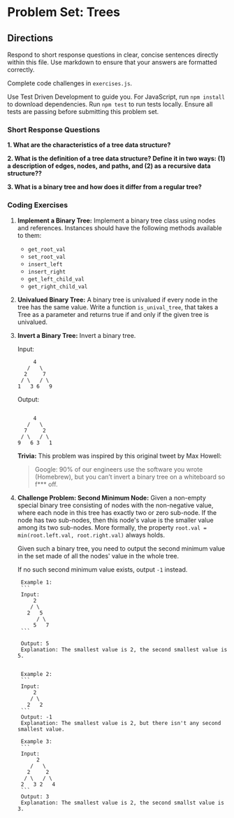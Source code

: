 # Problem Set: Trees

## Directions
Respond to short response questions in clear, concise sentences directly within this file. Use markdown to ensure that your answers are formatted correctly.

Complete code challenges in `exercises.js`. 

Use Test Driven Development to guide you. For JavaScript, run `npm install` to download dependencies. Run `npm test` to run tests locally. Ensure all tests are passing before submitting this problem set.

### Short Response Questions

**1. What are the characteristics of a tree data structure?**

**2. What is the definition of a tree data structure? Define it in two ways: (1) a description of edges, nodes, and paths, and (2) as a recursive data structure??**

**3. What is a binary tree and how does it differ from a regular tree?**

### Coding Exercises

1. **Implement a Binary Tree:** Implement a binary tree class using nodes and references. Instances should have the following methods available to them:
   - `get_root_val`
   - `set_root_val`
   - `insert_left`
   - `insert_right`
   - `get_left_child_val`
   - `get_right_child_val`

2. **Univalued Binary Tree:** A binary tree is univalued if every node in the tree has the same value. Write a function `is_unival_tree`, that takes a Tree as a parameter and returns true if and only if the given tree is univalued.

3. **Invert a Binary Tree:** Invert a binary tree.

    Input:
      ```
           4
         /   \
        2     7
       / \   / \
      1   3 6   9
      ```

      Output:
      ```

           4
         /   \
        7     2
       / \   / \
      9   6 3   1
      ```

      **Trivia:**
      This problem was inspired by this original tweet by Max Howell:

      > Google: 90% of our engineers use the software you wrote (Homebrew), but you can’t invert a binary tree on a whiteboard so f*** off.

4. **Challenge Problem: Second Minimum Node:** Given a non-empty special binary tree consisting of nodes with the non-negative value, where each node in this tree has exactly two or zero sub-node. If the node has two sub-nodes, then this node's value is the smaller value among its two sub-nodes. More formally, the property `root.val = min(root.left.val, root.right.val)` always holds.

      Given such a binary tree, you need to output the second minimum value in the set made of all the nodes' value in the whole tree.

      If no such second minimum value exists, output `-1` instead.

        Example 1:
        ```
        Input:
            2
           / \
          2   5
             / \
            5   7
        ```

        Output: 5
        Explanation: The smallest value is 2, the second smallest value is 5.


        Example 2:
        ```
        Input:
            2
           / \
          2   2
        ```
        Output: -1
        Explanation: The smallest value is 2, but there isn't any second smallest value.
        
        Example 3:
        ```
        Input:
             2
           /   \
          2     2
         / \   / \
        2   3 2   4 
        ```
        Output: 3
        Explanation: The smallest value is 2, the second smallst value is 3.
